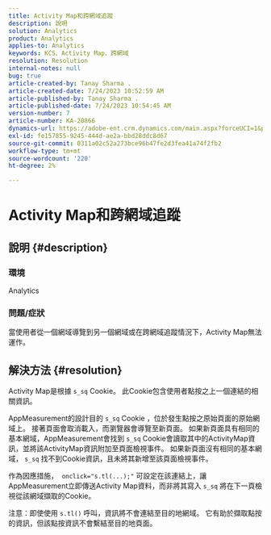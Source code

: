```yaml
---
title: Activity Map和跨網域追蹤
description: 說明
solution: Analytics
product: Analytics
applies-to: Analytics
keywords: KCS、Activity Map、跨網域
resolution: Resolution
internal-notes: null
bug: true
article-created-by: Tanay Sharma .
article-created-date: 7/24/2023 10:52:59 AM
article-published-by: Tanay Sharma .
article-published-date: 7/24/2023 10:54:45 AM
version-number: 7
article-number: KA-20866
dynamics-url: https://adobe-ent.crm.dynamics.com/main.aspx?forceUCI=1&pagetype=entityrecord&etn=knowledgearticle&id=82ae1840-102a-ee11-bdf4-6045bd006239
exl-id: fe157855-9245-444d-ae2a-bbd28ddc8d67
source-git-commit: 0311a02c52a273bce96b47fe2d3fea41a74f2fb2
workflow-type: tm+mt
source-wordcount: '220'
ht-degree: 2%

---
```


# Activity Map和跨網域追蹤

## 說明 {#description}


### 環境

Analytics

### 問題/症狀

當使用者從一個網域導覽到另一個網域或在跨網域追蹤情況下，Activity Map無法運作。


## 解決方法 {#resolution}


Activity Map是根據 `s_sq` Cookie。 此Cookie包含使用者點按之上一個連結的相關資訊。

AppMeasurement的設計目的 `s_sq` Cookie ，位於發生點按之原始頁面的原始網域上。 接著頁面會取消載入，而瀏覽器會導覽至新頁面。 如果新頁面具有相同的基本網域，AppMeasurement會找到 `s_sq` Cookie會讀取其中的ActivityMap資訊，並將該ActivityMap資訊附加至頁面檢視事件。 如果新頁面沒有相同的基本網域， `s_sq` 找不到Cookie資訊，且未將其新增至該頁面檢視事件。

作為因應措施，  `onclick="s.tl(...);"` 可設定在該連結上，讓AppMeasurement立即傳送Activity Map資料，而非將其寫入 `s_sq` 將在下一頁檢視從該網域擷取的Cookie。



注意：即使使用 `s.tl()` 呼叫，資訊將不會連結至目的地網域。 它有助於擷取點按的資訊，但該點按資訊不會繫結至目的地頁面。
